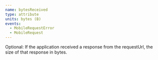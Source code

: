 ```yaml
---
name: bytesReceived
type: attribute
units: bytes (B)
events:
  - MobileRequestError
  - MobileRequest
---
```


Optional: If the application received a response from the requestUrl, the size of that response in bytes.